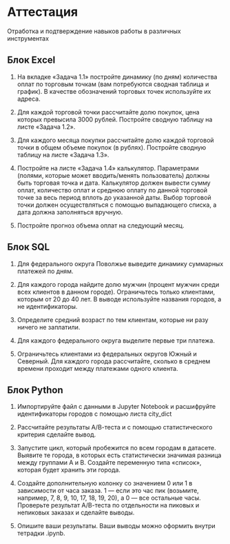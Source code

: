 # Аттестация

Отработка и подтверждение навыков работы в различных инструментах


## Блок Excel

1. На вкладке «Задача 1.1» постройте динамику (по дням) количества оплат по торговым точкам (вам потребуются сводная таблица и график).
 В качестве обозначений торговых точек используйте их адреса.

2. Для каждой торговой точки рассчитайте долю покупок, цена которых превысила 3000 рублей. Постройте сводную таблицу на листе «Задача 1.2».

3. Для каждого месяца покупки рассчитайте долю каждой торговой точки в общем объеме покупок (в рублях). Постройте сводную таблицу на листе «Задача 1.3».

4. Постройте на листе «Задача 1.4» калькулятор. Параметрами (полями, которые может вводить/менять пользователь) должны быть торговая точка и дата.
 Калькулятор должен вывести сумму оплат, количество оплат и среднюю оплату по данной торговой точке за весь период вплоть до указанной даты.
Выбор торговой точки должен осуществляться с помощью выпадающего списка, а дата должна заполняться вручную.

5. Постройте прогноз объема оплат на следующий месяц.


## Блок SQL

1. Для федерального округа Поволжье выведите динамику суммарных платежей по дням.

2. Для каждого города найдите долю мужчин (процент мужчин среди всех клиентов в данном городе). 
Ограничьтесь только клиентами, которым от 20 до 40 лет. В выводе используйте названия городов, а не идентификаторы.

3. Определите средний возраст по тем клиентам, которые ни разу ничего не заплатили.

4. Для каждого федерального округа выделите первые три платежа.

5. Ограничьтесь клиентами из федеральных округов Южный и Северный. 
Для каждого города рассчитайте, сколько в среднем времени проходит между платежами одного клиента.


## Блок Python

1. Импортируйте файл с данными в Jupyter Notebook и расшифруйте идентификаторы городов с помощью листа city_dict

2. Рассчитайте результаты А/В-теста и с помощью статистического критерия сделайте вывод.

3. Запустите цикл, который пробежится по всем городам в датасете. Выявите те города, в которых есть статистически значимая разница между группами А и В. Создайте переменную типа «список», которая будет хранить эти города.

4. Создайте дополнительную колонку со значением 0 или 1 в зависимости от часа заказа. 1 — если это час пик (возьмите, например, 7, 8, 9, 10, 17, 18, 19, 20), а 0 — все остальные часы. Проверьте результат А/В-теста по отдельности на пиковых и непиковых заказах и сделайте выводы.

5. Опишите ваши результаты. Ваши выводы можно оформить внутри тетрадки .ipynb.
